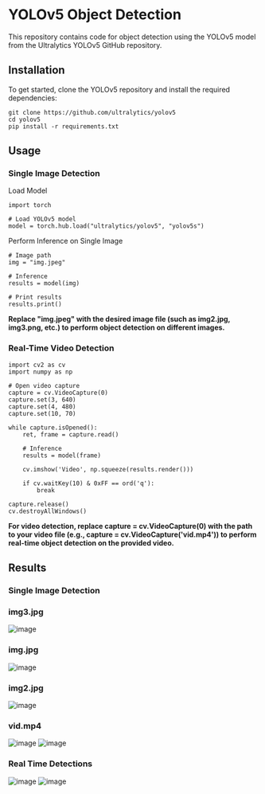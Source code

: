 # YOLOv5 Object Detection
This repository contains code for object detection using the YOLOv5 model from the Ultralytics YOLOv5 GitHub repository.

## Installation
To get started, clone the YOLOv5 repository and install the required dependencies:
```
git clone https://github.com/ultralytics/yolov5
cd yolov5
pip install -r requirements.txt
```

## Usage
### Single Image Detection
Load Model
```
import torch

# Load YOLOv5 model
model = torch.hub.load("ultralytics/yolov5", "yolov5s")
```

Perform Inference on Single Image
```
# Image path
img = "img.jpeg"

# Inference
results = model(img)

# Print results
results.print()
```
**Replace "img.jpeg" with the desired image file (such as img2.jpg, img3.png, etc.) to perform object detection on different images.**

### Real-Time Video Detection
```
import cv2 as cv
import numpy as np

# Open video capture
capture = cv.VideoCapture(0)
capture.set(3, 640)
capture.set(4, 480)
capture.set(10, 70)

while capture.isOpened():
    ret, frame = capture.read()

    # Inference
    results = model(frame)
    
    cv.imshow('Video', np.squeeze(results.render()))

    if cv.waitKey(10) & 0xFF == ord('q'):
        break

capture.release()
cv.destroyAllWindows()
```
**For video detection, replace capture = cv.VideoCapture(0) with the path to your video file (e.g., capture = cv.VideoCapture('vid.mp4')) to perform real-time object detection on the provided video.**


## Results
### Single Image Detection
### **img3.jpg**
![image](https://github.com/Devansh-Gupta-Official/object-detection-yolo/assets/100591612/a74c6f08-224c-44d3-bcf3-d1d24d4f4f6e)

### **img.jpg**
![image](https://github.com/Devansh-Gupta-Official/object-detection-yolo/assets/100591612/2b14c456-db5b-4506-9a0f-8dbe55f719c3)

### **img2.jpg**
![image](https://github.com/Devansh-Gupta-Official/object-detection-yolo/assets/100591612/f775a483-f4e3-43e5-a0c7-2b3b89d9057d)

### **vid.mp4**
![image](https://github.com/Devansh-Gupta-Official/object-detection-yolo/assets/100591612/ebe8ce4c-3f66-4529-97ea-d1625d2d9d96)
![image](https://github.com/Devansh-Gupta-Official/object-detection-yolo/assets/100591612/b39fe20f-059b-453f-a421-e6138cf5a9ad)

### Real Time Detections
![image](https://github.com/Devansh-Gupta-Official/object-detection-yolo/assets/100591612/2b954366-58c0-4010-883f-2669c4bb1559)
![image](https://github.com/Devansh-Gupta-Official/object-detection-yolo/assets/100591612/81150bdc-aeef-4519-a239-5fea36f1bdee)


